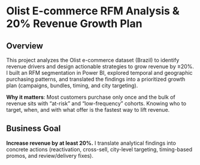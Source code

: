 # Olist E-commerce RFM Analysis & 20% Revenue Growth Plan
## Overview
This project analyzes the Olist e-commerce dataset (Brazil) to identify revenue drivers and design actionable strategies to grow revenue by ≥20%. I built an RFM segmentation in Power BI, explored temporal and geographic purchasing patterns, and translated the findings into a prioritized growth plan (campaigns, bundles, timing, and city targeting).

**Why it matters**: Most customers purchase only once and the bulk of revenue sits with “at-risk” and “low-frequency” cohorts. Knowing who to target, when, and with what offer is the fastest way to lift revenue.

## Business Goal
**Increase revenue by at least 20%.**
I translate analytical findings into concrete actions (reactivation, cross-sell, city-level targeting, timing-based promos, and review/delivery fixes).
